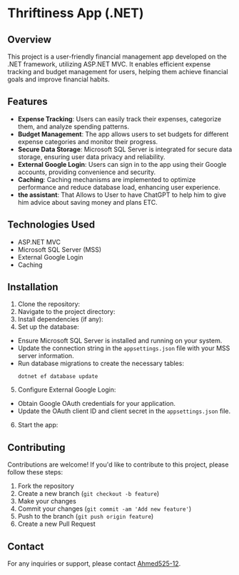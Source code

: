 # Thriftiness App (.NET)

## Overview
This project is a user-friendly financial management app developed on the .NET framework, utilizing ASP.NET MVC. It enables efficient expense tracking and budget management for users, helping them achieve financial goals and improve financial habits.

## Features
- **Expense Tracking**: Users can easily track their expenses, categorize them, and analyze spending patterns.
- **Budget Management**: The app allows users to set budgets for different expense categories and monitor their progress.
- **Secure Data Storage**: Microsoft SQL Server is integrated for secure data storage, ensuring user data privacy and reliability.
- **External Google Login**: Users can sign in to the app using their Google accounts, providing convenience and security.
- **Caching**: Caching mechanisms are implemented to optimize performance and reduce database load, enhancing user experience.
- **the assistant**: That Allows to User to have ChatGPT to help him to give him advice about saving money and plans ETC.
## Technologies Used
- ASP.NET MVC
- Microsoft SQL Server (MSS)
- External Google Login
- Caching

## Installation
1. Clone the repository:
2. Navigate to the project directory:
3. Install dependencies (if any):
4. Set up the database:
- Ensure Microsoft SQL Server is installed and running on your system.
- Update the connection string in the `appsettings.json` file with your MSS server information.
- Run database migrations to create the necessary tables:
  ```
  dotnet ef database update
  ```
5. Configure External Google Login:
- Obtain Google OAuth credentials for your application.
- Update the OAuth client ID and client secret in the `appsettings.json` file.
6. Start the app:

## Contributing
Contributions are welcome! If you'd like to contribute to this project, please follow these steps:
1. Fork the repository
2. Create a new branch (`git checkout -b feature`)
3. Make your changes
4. Commit your changes (`git commit -am 'Add new feature'`)
5. Push to the branch (`git push origin feature`)
6. Create a new Pull Request



## Contact
For any inquiries or support, please contact [Ahmed525-12](https://github.com/Ahmed525-12).
